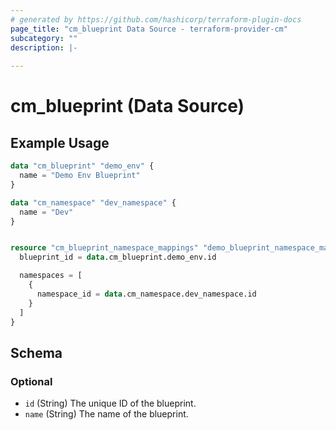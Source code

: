```yaml
---
# generated by https://github.com/hashicorp/terraform-plugin-docs
page_title: "cm_blueprint Data Source - terraform-provider-cm"
subcategory: ""
description: |-
  
---
```


# cm_blueprint (Data Source)



## Example Usage

```terraform
data "cm_blueprint" "demo_env" {
  name = "Demo Env Blueprint"
}

data "cm_namespace" "dev_namespace" {
  name = "Dev"
}


resource "cm_blueprint_namespace_mappings" "demo_blueprint_namespace_mappings" {
  blueprint_id = data.cm_blueprint.demo_env.id

  namespaces = [
    {
      namespace_id = data.cm_namespace.dev_namespace.id
    }
  ]
}
```

<!-- schema generated by tfplugindocs -->
## Schema

### Optional

- `id` (String) The unique ID of the blueprint.
- `name` (String) The name of the blueprint.
